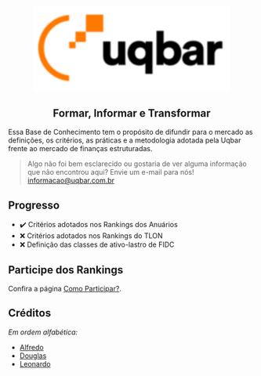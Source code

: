 <p align="center">
  <img alt="Uqbar" width="400px" src="_media/logo.png" />
</p>
<h2 align="center">Formar, Informar e Transformar</h2>


Essa Base de Conhecimento tem o propósito de difundir para o mercado as definições, os critérios, as práticas e a metodologia adotada pela Uqbar frente ao mercado de finanças estruturadas.

> Algo não foi bem esclarecido ou gostaria de ver alguma informação que não encontrou aqui? Envie um e-mail para nós! [informacao@uqbar.com.br](informacao@uqbar.com.br) 


## Progresso

- ✔️ Critérios adotados nos Rankings dos Anuários 
- ❌ Critérios adotados nos Rankings do TLON
- ❌ Definição das classes de ativo-lastro de FIDC


## Participe dos Rankings

Confira a página [Como Participar?](content/comoparticipar.md).

## Créditos

_Em ordem alfabética:_

- [Alfredo](email)
- [Douglas](email)
- [Leonardo](email)





